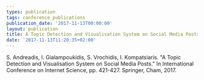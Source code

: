 ```yaml
---
types: publication
tags: conference_publications
publication_date: '2017-11-13T00:00:00'
layout: publication
title: A Topic Detection and Visualisation System on Social Media Posts.
date: '2017-11-13T11:20:35+02:00'
---
```

<p>S. Andreadis, I. Gialampoukidis, S. Vrochidis, I. Kompatsiaris. "A Topic Detection and Visualisation System on Social Media Posts." In International Conference on Internet Science, pp. 421-427. Springer, Cham, 2017.</p>
